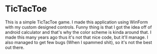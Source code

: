 # TicTacToe
This is a simple TicTacToe game. I made this application using WinForm with my custom designed controls.
Funny thing is that I got the idea off of android calculator and that's why the color scheme is kinda around that.
I made this many years ago thus it's not that nice code, but it'll manage.
I also managed to get few bugs (When I spammed shit), so it's not the best out there.
